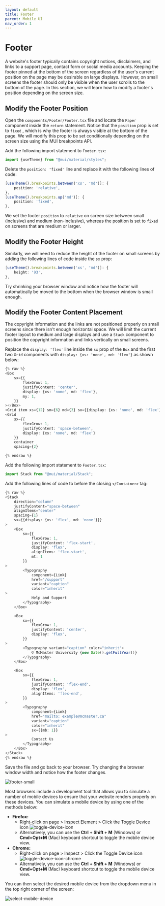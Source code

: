 ```yaml
---
layout: default
title: Footer
parent: Mobile UI
nav_order: 1
---
```


# Footer

A website's footer typically contains copyright notices, disclaimers, and links to a support page, contact form or social media accounts. Keeping the footer pinned at the bottom of the screen regardless of the user's current position on the page may be desirable on large displays. However, on small screens the footer should only be visible when the user scrolls to the bottom of the page. In this section, we will learn how to modify a footer's position depending on the screen size.

## Modify the Footer Position
Open the `components/Footer/Footer.tsx` file and locate the `Paper` component inside the `return` statement. 
Notice that the `position` prop is set to `fixed` , which is why the footer is always visible at the bottom of the page. We will modify this prop to be set conditionally depending on the screen size using the MUI breakpoints API. 

Add the following import statement to `Footer.tsx`:
```ts
import {useTheme} from "@mui/material/styles";
```

Delete the `position: 'fixed'` line and replace it with the following lines of code:
```ts
[useTheme().breakpoints.between('xs', 'md')]: {
	position: 'relative',
},
[useTheme().breakpoints.up('md')]: {
	position: 'fixed',
},
```
We set the footer `position` to `relative` on screen size between small (inclusive) and medium (non-inclusive), whereas the position is set to `fixed` on screens that are medium or larger. 

## Modify the Footer Height
Similarly, we will need to reduce the height of the footer on small screens by adding the following lines of code inside the `sx` prop:
```ts
[useTheme().breakpoints.between('xs', 'md')]: {  
	height: '93',  
},
```

Try shrinking your browser window and notice how the footer will automatically be moved to the bottom when the browser window is small enough. 

## Modify the Footer Content Placement
The copyright information and the links are not positioned properly on small screens since there isn't enough horizontal space. We will limit the current footer layout to medium and large displays and use a `Stack` component to position the copyright information and links vertically on small screens. 

Replace the `display: 'flex'` line inside the `sx` prop of the `Box` and the first two `Grid` components with `display: {xs: 'none', md: 'flex'}` as shown below:

```ts
{% raw %}
<Box
	sx={{
		flexGrow: 1,
		justifyContent: 'center',
		display: {xs: 'none', md: 'flex'},
		my: 1,
	}}
></Box>
<Grid item xs={12} sm={6} md={3} sx={{display: {xs: 'none', md: 'flex'}}}></Grid>
<Grid
	sx={{
		flexGrow: 1,
		justifyContent: 'space-between',
		display: {xs: 'none', md: 'flex'}
	}}
	container
	spacing={2}

{% endraw %}
```

Add the following import statement to `Footer.tsx`:
```ts
import Stack from "@mui/material/Stack";
```

Add the following lines of code to before the closing `</Container>` tag:
```ts
{% raw %}
<Stack
	direction="column"
	justifyContent="space-between"
	alignItems="center"
	spacing={1}
	sx={{display: {xs: 'flex', md: 'none'}}}
>
	<Box
		sx={{
			flexGrow: 1,
			justifyContent: 'flex-start',
			display: 'flex',
			alignItems: 'flex-start',
			mt: 1
		}}
>
		<Typography
			component={Link}
			href="/support"
			variant="caption"
			color="inherit"
>
			Help and Support
		</Typography>
	</Box>

	<Box
		sx={{
			flexGrow: 1,
			justifyContent: 'center',
			display: 'flex',
		}}
>
		<Typography variant="caption" color="inherit">
			© McMaster University {new Date().getFullYear()}
		</Typography>
	</Box>

	<Box
		sx={{
			flexGrow: 1,
			justifyContent: 'flex-end',
			display: 'flex',
			alignItems: 'flex-end',
		}}
>
		<Typography
			component={Link}
			href="mailto: example@mcmaster.ca"
			variant="caption"
			color="inherit"
			sx={{mb: 1}}
>
			Contact Us
		</Typography>
	</Box>
</Stack>
{% endraw %}
```

Save the file and go back to your browser. Try changing the browser window width and notice how the footer changes.

![footer-small](assets/img/footer-small.png)

Most browsers include a development tool that allows you to simulate a number of mobile devices to ensure that your website renders properly on these devices. You can simulate a mobile device by using one of the methods below:

- **Firefox:**
	- Right-click on page > Inspect Element > Click the Toggle Device icon ![toggle-device-icon](https://its.uri.edu/wp-content/uploads/toggle-device-toolbar.png)
	- Alternatively, you can use the **Ctrl + Shift + M** (Windows) or **Cmd+Opt+M** (Mac) keyboard shortcut to toggle the mobile device view.
- **Chrome:**
	- Right-click on page > Inspect > Click the Toggle Device icon ![toggle-device-icon-chrome](https://its.uri.edu/wp-content/uploads/toggle-device-toolbar.png)
	- Alternatively, you can use the **Ctrl + Shift + M** (Windows) or **Cmd+Opt+M** (Mac) keyboard shortcut to toggle the mobile device view.

You can then select the desired mobile device from the dropdown menu in the top right corner of the screen:

![select-mobile-device](assets/img/select-mobile-device.png)

